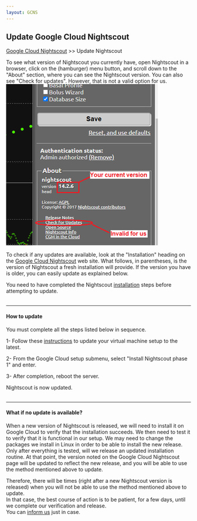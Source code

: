 ```yaml
---
layout: GCNS
---
```


## Update Google Cloud Nightscout
[Google Cloud Nightscout](./GoogleCloud.md) >> Update Nightscout  
  
To see what version of Nightscout you currently have, open Nightscout in a browser, click on the (hamburger) menu button, and scroll down to the "About" section, where you can see the Nightscout version.  You can also see "Check for updates".  However, that is not a valid option for us.  
![](./images/Check4Updates.png)  
  
To check if any updates are available, look at the "Installation" heading on the [Google Cloud Nightscout](./GoogleCloud.md) web site.  What follows, in parentheses, is the version of Nightscout a fresh installation will provide.  If the version you have is older, you can easily update as explained below.  
  
You need to have completed the Nightscout [installation](./NS_Install.md) steps before attempting to update.  
<br/>  

---  

#### **How to update**  

You must complete all the steps listed below in sequence.  
  
1- Follow these [instructions](./NS_SyncExecutables.md) to update your virtual machine setup to the latest.  
  
2- From the Google Cloud setup submenu, select "Install Nightscout phase 1" and enter.  

3- After completion, reboot the server.  
  
Nightscout is now updated.  
<br/>  

---  

#### **What if no update is available?**  
  
When a new version of Nightscout is released, we will need to install it on Google Cloud to verify that the installation succeeds.  We then need to test it to verify that it is functional in our setup.  We may need to change the packages we install in Linux in order to be able to install the new release.  
Only after everything is tested, will we release an updated installation routine.  At that point, the version noted on the Google Cloud Nightscout page will be updated to reflect the new release, and you will be able to use the method mentioned above to update.  
  
Therefore, there will be times (right after a new Nightscout version is released) when you will not be able to use the method mentioned above to update.  
In that case, the best course of action is to be patient, for a few days, until we complete our verification and release.  
You can [inform us](./GCNS_Support..md) just in case.  
  
